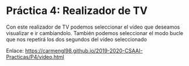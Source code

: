 # Práctica 4: Realizador de TV

Con este realizador de TV podemos seleccionar el vídeo que deseamos visualizar e ir cambiandolo. También podemos seleccionar el modo bucle que nos repetirá los dos segundos del vídeo seleccionado

Enlace:
https://carmengl98.github.io/2019-2020-CSAAI-Practicas/P4/video.html
